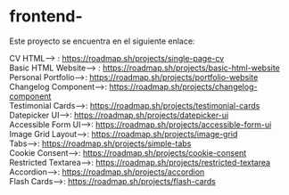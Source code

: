 # frontend-
Este proyecto se encuentra en el siguiente enlace:

CV HTML--> : https://roadmap.sh/projects/single-page-cv <br>
Basic HTML Website--> : https://roadmap.sh/projects/basic-html-website<br>
Personal Portfolio-->: https://roadmap.sh/projects/portfolio-website<br>
Changelog Component-->: https://roadmap.sh/projects/changelog-component<br>
Testimonial Cards-->: https://roadmap.sh/projects/testimonial-cards<br>
Datepicker UI-->: https://roadmap.sh/projects/datepicker-ui<br>
Accessible Form UI-->: https://roadmap.sh/projects/accessible-form-ui<br>
Image Grid Layout-->: https://roadmap.sh/projects/image-grid<br>
Tabs-->: https://roadmap.sh/projects/simple-tabs<br>
Cookie Consent-->: https://roadmap.sh/projects/cookie-consent<br>
Restricted Textarea-->: https://roadmap.sh/projects/restricted-textarea<br>
Accordion-->: https://roadmap.sh/projects/accordion<br>
Flash Cards-->: https://roadmap.sh/projects/flash-cards<br>
